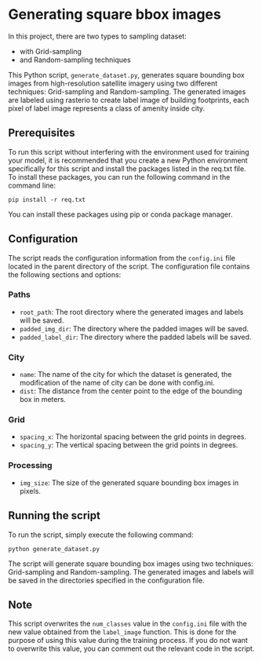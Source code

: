 # Generating square bbox images 

In this project, there are two types to sampling dataset:
- with Grid-sampling 
- and Random-sampling techniques

This Python script, `generate_dataset.py`, generates square bounding box images from high-resolution satellite imagery using two different techniques: Grid-sampling and Random-sampling. The generated images are labeled using rasterio to create label image of building footprints, each pixel of label image represents a class of amenity inside city.

## Prerequisites

To run this script without interfering with the environment used for training your model, it is recommended that you create a new Python environment specifically for this script and install the packages listed in the req.txt file. To install these packages, you can run the following command in the command line:

```
pip install -r req.txt
```

You can install these packages using pip or conda package manager.

## Configuration

The script reads the configuration information from the `config.ini` file located in the parent directory of the script. The configuration file contains the following sections and options:

### Paths

- `root_path`: The root directory where the generated images and labels will be saved.
- `padded_img_dir`: The directory where the padded images will be saved.
- `padded_label_dir`: The directory where the padded labels will be saved.

### City

- `name`: The name of the city for which the dataset is generated, the modification of the name of city can be done with config.ini.
- `dist`: The distance from the center point to the edge of the bounding box in meters.

### Grid

- `spacing_x`: The horizontal spacing between the grid points in degrees.
- `spacing_y`: The vertical spacing between the grid points in degrees.

### Processing

- `img_size`: The size of the generated square bounding box images in pixels.

## Running the script

To run the script, simply execute the following command:

```
python generate_dataset.py
```

The script will generate square bounding box images using two techniques: Grid-sampling and Random-sampling. The generated images and labels will be saved in the directories specified in the configuration file.

## Note

This script overwrites the `num_classes` value in the `config.ini` file with the new value obtained from the `label_image` function. This is done for the purpose of using this value during the training process. If you do not want to overwrite this value, you can comment out the relevant code in the script.
